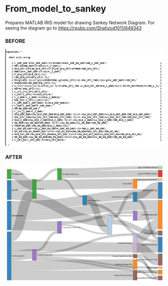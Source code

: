 # From_model_to_sankey
Prepares MATLAB IRIS model for drawing Sankey Network Diagram.
For seeing the diagram go to https://rpubs.com/Shahzod1011/649343

### BEFORE
![Model equations before appying functions](BEFORE.jpg)

### AFTER
![Diagram after appying functions](Transmission2.jpg)
